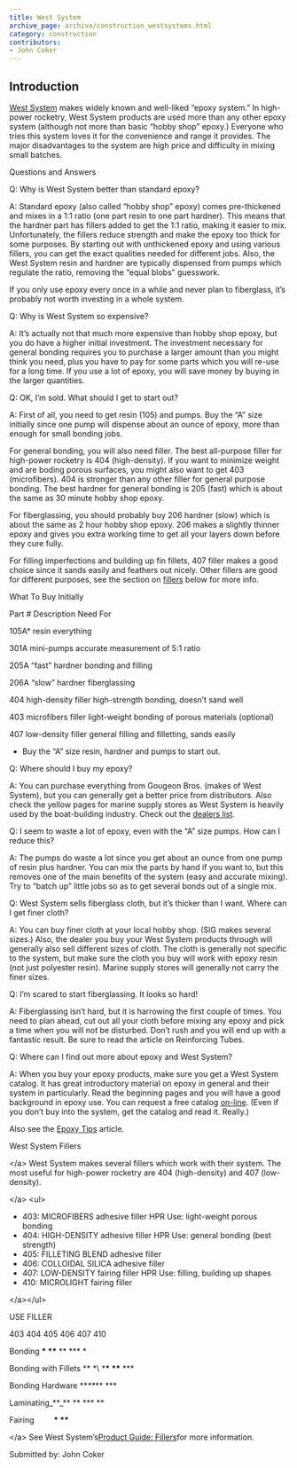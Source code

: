 ```yaml
---
title: West System
archive_page: archive/construction_westsystems.html
category: construction
contributors:
- John Coker
---
```

## Introduction

[West System](https://www.westsystem.com/) makes widely known and well-liked “epoxy system.” In high-power rocketry, West System products are used more than any other epoxy system (although not more than basic “hobby shop” epoxy.) Everyone who tries this system loves it for the convenience and range it provides. The major disadvantages to the system are high price and difficulty in mixing small batches.

Questions and Answers

Q: Why is West System better than standard epoxy?

A: Standard epoxy (also called “hobby shop” epoxy) comes pre-thickened and mixes in a 1:1 ratio (one part resin to one part hardner). This means that the hardner part has fillers added to get the 1:1 ratio, making it easier to mix. Unfortunately, the fillers reduce strength and make the epoxy too thick for some purposes. By starting out with unthickened epoxy and using various fillers, you can get the exact qualities needed for different jobs. Also, the West System resin and hardner are typically dispensed from pumps which regulate the ratio, removing the “equal blobs” guesswork.

If you only use epoxy every once in a while and never plan to fiberglass, it’s probably not worth investing in a whole system.

Q: Why is West System so expensive?

A: It’s actually not that much more expensive than hobby shop epoxy, but you do have a higher initial investment. The investment necessary for general bonding requires you to purchase a larger amount than you might think you need, plus you have to pay for some parts which you will re-use for a long time. If you use a lot of epoxy, you will save money by buying in the larger quantities.

Q: OK, I’m sold. What should I get to start out?

A: First of all, you need to get resin (105) and pumps. Buy the “A” size initially since one pump will dispense about an ounce of epoxy, more than enough for small bonding jobs.

For general bonding, you will also need filler. The best all-purpose filler for high-power rocketry is 404 (high-density). If you want to minimize weight and are boding porous surfaces, you might also want to get 403 (microfibers). 404 is stronger than any other filler for general purpose bonding. The best hardner for general bonding is 205 (fast) which is about the same as 30 minute hobby shop epoxy.

For fiberglassing, you should probably buy 206 hardner (slow) which is about the same as 2 hour hobby shop epoxy. 206 makes a slightly thinner epoxy and gives you extra working time to get all your layers down before they cure fully.

For filling imperfections and building up fin fillets, 407 filler makes a good choice since it sands easily and feathers out nicely. Other fillers are good for different purposes, see the section on [fillers](#fillers) below for more info.

What To Buy Initially

Part # Description Need For

105A\* resin everything

301A mini-pumps accurate measurement of 5:1 ratio

205A “fast” hardner bonding and filling

206A “slow” hardner fiberglassing

404 high-density filler high-strength bonding, doesn’t sand well

403 microfibers filler light-weight bonding of porous materials (optional)

407 low-density filler general filling and filletting, sands easily

- Buy the “A” size resin, hardner and pumps to start out.

Q: Where should I buy my epoxy?

A: You can purchase everything from Gougeon Bros. (makes of West System), but you can generally get a better price from distributors. Also check the yellow pages for marine supply stores as West System is heavily used by the boat-building industry. Check out the [dealers list](https://www.westsystem.com/where-to-buy/).

Q: I seem to waste a lot of epoxy, even with the “A” size pumps. How can I reduce this?

A: The pumps do waste a lot since you get about an ounce from one pump of resin plus hardner. You can mix the parts by hand if you want to, but this removes one of the main benefits of the system (easy and accurate mixing). Try to “batch up” little jobs so as to get several bonds out of a single mix.

Q: West System sells fiberglass cloth, but it’s thicker than I want. Where can I get finer cloth?

A: You can buy finer cloth at your local hobby shop. (SIG makes several sizes.) Also, the dealer you buy your West System products through will generally also sell different sizes of cloth. The cloth is generally not specific to the system, but make sure the cloth you buy will work with epoxy resin (not just polyester resin). Marine supply stores will generally not carry the finer sizes.

Q: I’m scared to start fiberglassing. It looks so hard!

A: Fiberglassing isn’t hard, but it is harrowing the first couple of times. You need to plan ahead, cut out all your cloth before mixing any epoxy and pick a time when you will not be disturbed. Don’t rush and you will end up with a fantastic result. Be sure to read the article on Reinforcing Tubes.

Q: Where can I find out more about epoxy and West System?

A: When you buy your epoxy products, make sure you get a West System catalog. It has great introductory material on epoxy in general and their system in particularly. Read the beginning pages and you will have a good background in epoxy use. You can request a free catalog [on-line](https://www.westsystem.com/instruction-manuals/user-manual-product-guide/). (Even if you don’t buy into the system, get the catalog and read it. Really.)

Also see the [Epoxy Tips](/construction/epoxy-tips/) article.

West System Fillers

\</a\> West System makes several fillers which work with their system. The most useful for high-power rocketry are 404 (high-density) and 407 (low-density).

\</a\> \<ul\>

- 403: MICROFIBERS adhesive filler HPR Use: light-weight porous bonding
- 404: HIGH-DENSITY adhesive filler HPR Use: general bonding (best strength)
- 405: FILLETING BLEND adhesive filler
- 406: COLLOIDAL SILICA adhesive filler
- 407: LOW-DENSITY fairing filler HPR Use: filling, building up shapes
- 410: MICROLIGHT fairing filler

\</a\>\</ul\>

USE FILLER

403 404 405 406 407 410

Bonding **\* \*\*** \*\* \*\*\* \* &nbsp;

Bonding with Fillets \*\* \*\ ***\* \*\*** \*\*\* &nbsp;

Bonding Hardware \*\*_\*\*_\*\* \*\*\* &nbsp; &nbsp;

Laminating_\*\*_\*\* \*\* \*\*\* \*\* &nbsp;

Fairing &nbsp; &nbsp; &nbsp; &nbsp; **\* \*\***

\</a\> See West System’s[Product Guide: Fillers](http://www.concentric.net/~westsys/technical/products.html#fillers)for more information.

Submitted by: John Coker

